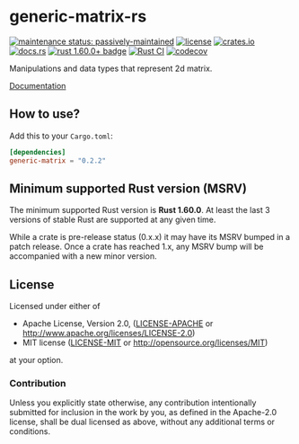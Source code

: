 # generic-matrix-rs

[![maintenance status: passively-maintained](https://img.shields.io/badge/maintenance-passively--maintained-yellowgreen.svg)](https://doc.rust-lang.org/cargo/reference/manifest.html#the-badges-section)
[![license](https://img.shields.io/crates/l/generic-matrix.svg)](#license)
[![crates.io](https://img.shields.io/crates/v/generic-matrix.svg)](https://crates.io/crates/generic-matrix)
[![docs.rs](https://img.shields.io/docsrs/generic-matrix/latest)](https://docs.rs/generic-matrix/latest/)
[![rust 1.60.0+ badge](https://img.shields.io/badge/rust-1.60.0+-93450a.svg)](https://doc.rust-lang.org/cargo/reference/manifest.html#the-rust-version-field)
[![Rust CI](https://github.com/gifnksm/generic-matrix-rs/actions/workflows/rust-ci.yml/badge.svg)](https://github.com/gifnksm/generic-matrix-rs/actions/workflows/rust-ci.yml)
[![codecov](https://codecov.io/gh/gifnksm/generic-matrix-rs/branch/master/graph/badge.svg?token=qbYUpthyTl)](https://codecov.io/gh/gifnksm/generic-matrix-rs)

Manipulations and data types that represent 2d matrix.

[Documentation](https://docs.rs/generic-matrix/)

## How to use?

Add this to your `Cargo.toml`:

```toml
[dependencies]
generic-matrix = "0.2.2"
```

## Minimum supported Rust version (MSRV)

The minimum supported Rust version is **Rust 1.60.0**.
At least the last 3 versions of stable Rust are supported at any given time.

While a crate is pre-release status (0.x.x) it may have its MSRV bumped in a patch release.
Once a crate has reached 1.x, any MSRV bump will be accompanied with a new minor version.

## License

Licensed under either of

* Apache License, Version 2.0, ([LICENSE-APACHE](LICENSE-APACHE) or <http://www.apache.org/licenses/LICENSE-2.0>)
* MIT license ([LICENSE-MIT](LICENSE-MIT) or <http://opensource.org/licenses/MIT>)

at your option.

### Contribution

Unless you explicitly state otherwise, any contribution intentionally
submitted for inclusion in the work by you, as defined in the Apache-2.0
license, shall be dual licensed as above, without any additional terms or
conditions.
